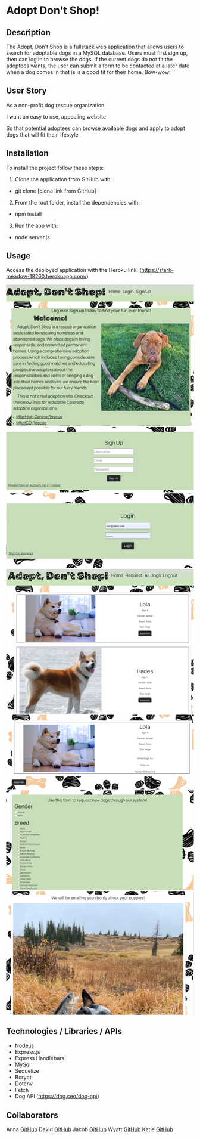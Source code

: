 # Adopt Don't Shop!
 
## Description

The Adopt, Don't Shop is a fullstack web application that allows users to search for adoptable dogs in a MySQL database.  Users must first sign up, then can log in to browse the dogs.  If the current dogs do not fit the adoptees wants, the user can submit a form to be contacted at a later date when a dog comes in that is is a good fit for their home. Bow-wow!  

## User Story

As a non-profit dog rescue organization

I want an easy to use, appealing website 

So that potential adoptees can browse available dogs and apply to adopt dogs that will fit their lifestyle

## Installation

To install the project follow these steps:

1. Clone the application from GitHub with:
 * git clone [clone link from GitHub]

2. From the root folder, install the dependencies with:
 * npm install

3. Run the app with:
 * node server.js

## Usage

Access the deployed application with the Heroku link: (https://stark-meadow-18260.herokuapp.com/)

![Home Page](./public/images/Homepage.PNG)
![Sign Up](./public/images/SignUp.PNG)
![Log In](./public/images/LogIn.PNG)
![All Dogs](./public/images/alldogs.PNG)
![Single Dog](./public/images/singledog.PNG)
![Request](./public/images/request.PNG)
![Confirm](./public/images/Confirm.PNG)

## Technologies / Libraries / APIs

* Node.js
* Express.js
* Express Handlebars
* MySql
* Sequelize
* Bcrypt
* Dotenv
* Fetch
* Dog API (https://dog.ceo/dog-api)

## Collaborators

Anna [GitHub](https://github.com/annapng)
David [GitHub](https://github.com/CaptureB)
Jacob [GitHub](https://github.com/jpick77)
Wyatt [GitHub](https://github.com/wjg97)
Katie [GitHub](https://github.com/KateRitchie)